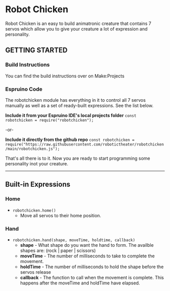 # Robot Chicken

Robot Chicken is an easy to build animatronic creature that contains 7 servos which allow you to give your creature a lot of expression and personality. 

## GETTING STARTED

### Build Instructions
You can find the build instructions over on Make:Projects

### Espruino Code
The robotchicken module has everything in it to control all 7 servos manually as well as a set of ready-built expressions. See the list below. 

**Include it from your Espruino IDE's local projects folder**
```const robotchicken = require("robotchicken");```

-or-

**Include it directly from the github repo**
```const robotchicken = require("https://raw.githubusercontent.com/robotictheater/robotchicken/main/robotchicken.js");```

That's all there is to it.  Now you are ready to start programming some personality inot your creature. 

-------------------------------

## Built-in Expressions

### Home
  *  ```robotchicken.home()```
     *  Move all servos to their home position.


### Hand
  *  ```robotchicken.hand(shape, moveTime, holdtime, callback)```
     *  **shape** - What shape do you want the hand to form. The availble shapes are: (rock  |  paper  |  scissors)
     *  **moveTime** - The number of milliseconds to take to complete the movement.
     *  **holdTime** - The number of milliseconds to hold the shape before the servos release
     *  **callback** - The function to call when the movement is complete.  This happens after the moveTime and holdTime have elapsed.